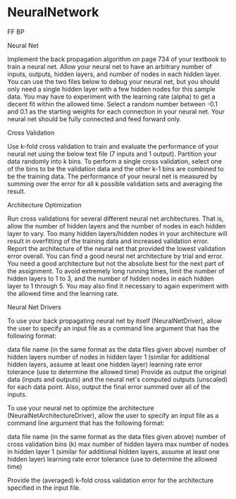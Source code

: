 NeuralNetwork
=============

FF BP 

Neural Net

Implement the back propagation algorithm on page 734 of your textbook to train a neural net. 
Allow your neural net to have an arbitrary number of inputs, outputs, hidden layers, and number 
of nodes in each hidden layer. You can use the two files below to debug your neural net, but you
should only need a single hidden layer with a few hidden nodes for this sample data. 
You may have to experiment with the learning rate (alpha) to get a decent fit within the allowed time.
Select a random number between -0.1 and 0.1 as the starting weights for each connection in your neural net.
Your neural net should be fully connected and feed forward only.

Cross Validation

Use k-fold cross validation to train and evaluate the performance of your neural net using 
the below text file (7 inputs and 1 output). Partition your data randomly into k bins. 
To perform a single cross validation, select one of the bins to be the validation data
and the other k-1 bins are combined to be the training data. The performance of your neural 
net is measured by summing over the error for all k possible validation sets and averaging the result.

Architecture Optimization

Run cross validations for several different neural net architectures. That is, allow the number of 
hidden layers and the number of nodes in each hidden layer to vary. Too many hidden layers/hidden
nodes in your architecture will result in overfitting of the training data and increased validation
error. Report the architecture of the neural net that provided the lowest validation error overall.
You can find a good neural net architecture by trial and error. You need a good architecture but not
the absolute best for the next part of the assignment. To avoid extremely long running times, limit 
the number of hidden layers to 1 to 3, and the number of hidden nodes in each hidden layer to 1 through 5. 
You may also find it necessary to again experiment with the allowed time and the learning rate.

Neural Net Drivers

To use your back propagating neural net by itself (NeuralNetDriver), allow the user to specify an 
input file as a command line argument that has the following format:

data file name (in the same format as the data files given above)
number of hidden layers
number of nodes in hidden layer 1 (similar for additional hidden layers, assume at least one hidden layer)
learning rate
error tolerance (use to determine the allowed time)
Provide as output the original data (inputs and outputs) and the neural net's computed outputs (unscaled)
for each data point. Also, output the final error summed over all of the inputs.

To use your neural net to optimize the architecture (NeuralNetArchitectureDriver), allow the user to 
specify an input file as a command line argument that has the following format:

data file name (in the same format as the data files given above)
number of cross validation bins (k)
max number of hidden layers
max number of nodes in hidden layer 1 (similar for additional hidden layers, assume at least one hidden layer)
learning rate
error tolerance (use to determine the allowed time)

Provide the (averaged) k-fold cross validation error for the architecture specified in the input file.
